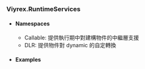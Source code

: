 ﻿### Viyrex.RuntimeServices

- #### Namespaces
  - Callable: 提供執行期中對建構物件的中繼層支援
  - DLR: 提供物件對 dynamic 的自定轉換  

- #### Examples
  




    